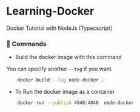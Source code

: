 # Learning-Docker

Docker Tutorial with NodeJs (Typecscript)

### 🔮 Commands 

- Build the docker image with this command

You can specify another `--tag` if you want

```sh
    docker build --tag node-docker .
```

- To Run the docker image as a container

```sh
    docker run --publish 4040:4040  node-docker
```


